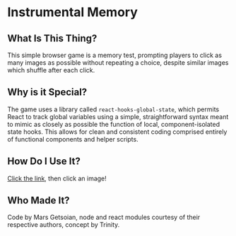 # Instrumental Memory

## What Is This Thing?
This simple browser game is a memory test, prompting players to click as many images as possible without repeating a choice, despite similar images which shuffle after each click.

## Why is it Special?
The game uses a library called `react-hooks-global-state`, which permits React to track global variables using a simple, straightforward syntax meant to mimic as closely as possible the function of local, component-isolated state hooks. This allows for clean and consistent coding comprised entirely of functional components and helper scripts.

## How Do I Use It?
[Click the link](https://quething.github.io/clicky-game), then click an image!

## Who Made It?
Code by Mars Getsoian, node and react modules courtesy of their respective authors, concept by Trinity.

